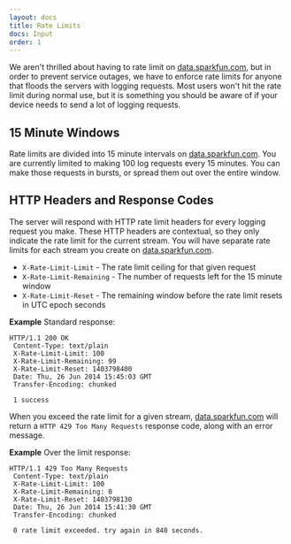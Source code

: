 ```yaml
---
layout: docs
title: Rate Limits
docs: Input
order: 1
---
```


We aren't thrilled about having to rate limit on [data.sparkfun.com](https://data.sparkfun.com), but in order to prevent
service outages, we have to enforce rate limits for anyone that floods the servers with logging requests.  Most users won't hit
the rate limit during normal use, but it is something you should be aware of if your device needs to send a lot of logging requests.

## 15 Minute Windows

Rate limits are divided into 15 minute intervals on [data.sparkfun.com](https://data.sparkfun.com).  You are currently
limited to making 100 log requests every 15 minutes.  You can make those requests in bursts, or spread them out over the entire window.

## HTTP Headers and Response Codes

The server will respond with HTTP rate limit headers for every logging request you make.  These HTTP headers are contextual,
so they only indicate the rate limit for the current stream.  You will have separate rate limits for each stream you create on
[data.sparkfun.com](https://data.sparkfun.com).

* `X-Rate-Limit-Limit` - The rate limit ceiling for that given request
* `X-Rate-Limit-Remaining` - The number of requests left for the 15 minute window
* `X-Rate-Limit-Reset` - The remaining window before the rate limit resets in UTC epoch seconds

**Example** Standard response:

    HTTP/1.1 200 OK
     Content-Type: text/plain
     X-Rate-Limit-Limit: 100
     X-Rate-Limit-Remaining: 99
     X-Rate-Limit-Reset: 1403798400
     Date: Thu, 26 Jun 2014 15:45:03 GMT
     Transfer-Encoding: chunked

     1 success

When you exceed the rate limit for a given stream, [data.sparkfun.com](https://data.sparkfun.com)
will return a `HTTP 429 Too Many Requests` response code, along with an error message.

**Example** Over the limit response:

    HTTP/1.1 429 Too Many Requests
     Content-Type: text/plain
     X-Rate-Limit-Limit: 100
     X-Rate-Limit-Remaining: 0
     X-Rate-Limit-Reset: 1403798130
     Date: Thu, 26 Jun 2014 15:41:30 GMT
     Transfer-Encoding: chunked

     0 rate limit exceeded. try again in 840 seconds.
